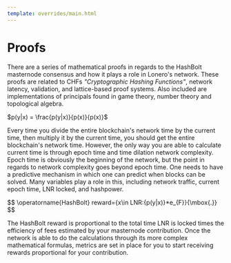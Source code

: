 ```yaml
---
template: overrides/main.html
---
```


# Proofs

There are a series of mathematical proofs in regards to the HashBolt masternode consensus and how it plays a role in Lonero's network. These proofs are related to CHFs *"Cryptographic Hashing Functions"*, network latency, validation, and lattice-based proof systems. Also included are implementations of principals found in game theory, number theory and topological algebra.

$p(y|x) = \frac{p(y|x)}{p(x)}{p(x)}$

Every time you divide the entire blockchain's network time by the current time, then multiply it by the current time, you should get the entire blockchain's network time. However, the only way you are able to calculate current time is through epoch time and time dilation network complexity.  Epoch time is obviously the beginning of the network, but the point in regards to network complexity goes beyond epoch time. One needs to have a predictive mechanism in which one can predict when blocks can be solved. Many variables play a role in this, including network traffic, current epoch time, LNR locked, and hashpower.

$$
\operatorname{HashBolt} reward=\{x\in LNR:{p(y|x)}*e_{F}}{\mbox{.}}
$$

The HashBolt reward is proportional to the total time LNR is locked times the efficiency of fees estimated by your masternode contribution. Once the network is able to do the calculations through its more complex mathematical formulas, metrics are set in place for you to start receiving rewards proportional for your contribution.
